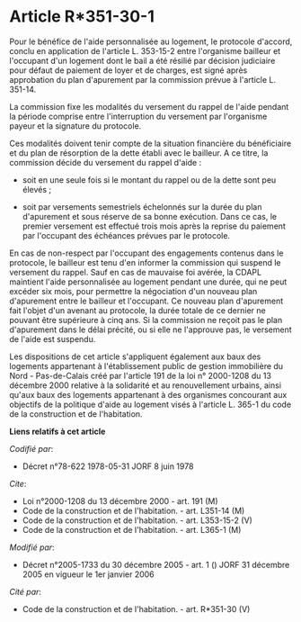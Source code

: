 # Article R*351-30-1

Pour le bénéfice de l'aide personnalisée au logement, le protocole d'accord, conclu en application de l'article L. 353-15-2
entre l'organisme bailleur et l'occupant d'un logement dont le bail a été résilié par décision judiciaire pour défaut de
paiement de loyer et de charges, est signé après approbation du plan d'apurement par la commission prévue à l'article L.
351-14.

La commission fixe les modalités du versement du rappel de l'aide pendant la période comprise entre l'interruption du
versement par l'organisme payeur et la signature du protocole.

Ces modalités doivent tenir compte de la situation financière du bénéficiaire et du plan de résorption de la dette établi
avec le bailleur. A ce titre, la commission décide du versement du rappel d'aide :

- soit en une seule fois si le montant du rappel ou de la dette sont peu élevés ;

- soit par versements semestriels échelonnés sur la durée du plan d'apurement et sous réserve de sa bonne exécution. Dans ce
cas, le premier versement est effectué trois mois après la reprise du paiement par l'occupant des échéances prévues par le
protocole.

En cas de non-respect par l'occupant des engagements contenus dans le protocole, le bailleur est tenu d'en informer la
commission qui suspend le versement du rappel. Sauf en cas de mauvaise foi avérée, la CDAPL maintient l'aide personnalisée au
logement pendant une durée, qui ne peut excéder six mois, pour permettre la négociation d'un nouveau plan d'apurement entre
le bailleur et l'occupant. Ce nouveau plan d'apurement fait l'objet d'un avenant au protocole, la durée totale de ce dernier
ne pouvant être supérieure à cinq ans. Si la commission ne reçoit pas le plan d'apurement dans le délai précité, ou si elle
ne l'approuve pas, le versement de l'aide est suspendu.

Les dispositions de cet article s'appliquent également aux baux des logements appartenant à l'établissement public de gestion
immobilière du Nord - Pas-de-Calais créé par l'article 191 de la loi n° 2000-1208 du 13 décembre 2000 relative à la
solidarité et au renouvellement urbains, ainsi qu'aux baux des logements appartenant à des organismes concourant aux
objectifs de la politique d'aide au logement visés à l'article L. 365-1 du code de la construction et de l'habitation.

**Liens relatifs à cet article**

_Codifié par_:

  - Décret n°78-622 1978-05-31 JORF 8 juin 1978

_Cite_:

  - Loi n°2000-1208 du 13 décembre 2000 - art. 191 (M)
  - Code de la construction et de l'habitation. - art. L351-14 (M)
  - Code de la construction et de l'habitation. - art. L353-15-2 (V)
  - Code de la construction et de l'habitation. - art. L365-1 (M)

_Modifié par_:

  - Décret n°2005-1733 du 30 décembre 2005 - art. 1 () JORF 31 décembre 2005 en vigueur le 1er janvier 2006

_Cité par_:

  - Code de la construction et de l'habitation. - art. R*351-30 (V)
